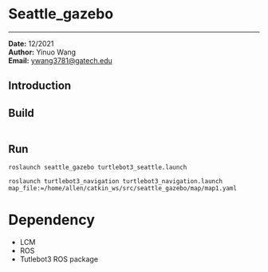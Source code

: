 # Seattle_gazebo

----
**Date:** 12/2021\
**Author:** Yinuo Wang\
**Email:** ywang3781@gatech.edu
## Introduction



## Build
```

```

## Run
```
roslaunch seattle_gazebo turtlebot3_seattle.launch

roslaunch turtlebot3_navigation turtlebot3_navigation.launch map_file:=/home/allen/catkin_ws/src/seattle_gazebo/map/map1.yaml
```

# Dependency
* LCM
* ROS
* Tutlebot3 ROS package

